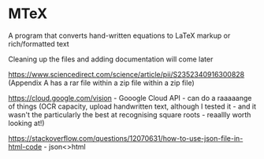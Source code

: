 # MTeX
A program that converts hand-written equations to LaTeX markup or rich/formatted text

Cleaning up the files and adding documentation will come later

https://www.sciencedirect.com/science/article/pii/S2352340916300828 (Appendix A has a rar file within a zip file within a zip file)

https://cloud.google.com/vision - Gooogle Cloud API - can do a raaaaange of things (OCR capacity, upload handwritten text, although I tested it - and it wasn't the particularly the best at recognising square roots - reaallly worth looking at!)

https://stackoverflow.com/questions/12070631/how-to-use-json-file-in-html-code - json<>html 
